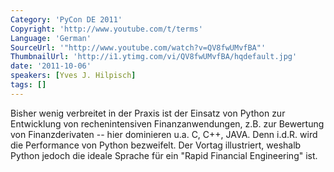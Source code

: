 ```yaml
---
Category: 'PyCon DE 2011'
Copyright: 'http://www.youtube.com/t/terms'
Language: 'German'
SourceUrl: '"http://www.youtube.com/watch?v=QV8fwUMvfBA"'
ThumbnailUrl: 'http://i1.ytimg.com/vi/QV8fwUMvfBA/hqdefault.jpg'
date: '2011-10-06'
speakers: [Yves J. Hilpisch]
tags: []
---
```

Bisher wenig verbreitet in der Praxis ist der Einsatz von Python zur Entwicklung von rechenintensiven Finanzanwendungen, z.B. zur Bewertung von Finanzderivaten -- hier dominieren u.a. C, C++, JAVA. Denn i.d.R. wird die Performance von Python bezweifelt. Der Vortag illustriert, weshalb Python jedoch die ideale Sprache für ein "Rapid Financial Engineering" ist.